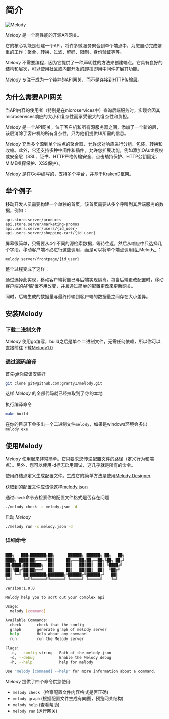 # 简介![Melody](/melody-docs/min-melody-logo.png)_Melody_ 是一个高性能的开源API网关。它的核心功能是创建一个API，将许多微服务聚合到单个端点中，为您自动完成繁重的工作：聚合、转换、过滤、解码、限制、身份验证等等。_Melody_ 不需要编程，因为它提供了一种声明性的方法来创建端点。它具有良好的结构和层次，可以使用社区或内部开发的即插即用中间件扩展其功能。_Melody_ 专注于成为一个纯粹的API网关，而不是连接到HTTP传输层。## 为什么需要API网关当API内容的使用者（特别是在microservices中）查询后端服务时，实现会因其microservices响应的大小和复杂性而承受很大的复杂性和负担。_Melody_ 是一个API网关，位于客户机和所有源服务器之间，添加了一个新的层，该层消除了客户机的所有复杂性，只为他们提供UI所需的信息。_Melody_ 充当多个源到单个端点的聚合器，允许您对响应进行分组、包装、转换和收缩。此外，它还支持多种中间件和插件，允许您扩展功能，例如添加OAuth授权或安全层（SSL、证书、HTTP严格传输安全、点击劫持保护、HTTP公钥固定、MIME嗅探保护、XSS保护）。_Melody_ 是在Go中编写的，支持多个平台，并基于KrakenD框架。## 举个例子移动开发人员需要构建一个单独的首页，该首页需要从多个呼叫到其后端服务的数据，例如：```api.store.server/productsapi.store.server/marketing-promosapi.users.server/users/{id_user}api.users.server/shopping-cart/{id_user}```屏幕很简单，只需要从4个不同的源检索数据，等待往返，然后从响应中只选择几个字段。移动客户端不必进行这些调用，而是可以将单个端点调用给_Melody_ ：```melody.server/frontpage/{id_user}```整个过程变成了这样：通过选择此实现，移动客户端将自己与后端实现隔离。每当后端更改配置时，移动客户端的API配置不用改变，并且通过简单的配置更改来更新网关。同时，后端生成的数据量与最终传输到客户端的数据量之间存在大小差异。## 安装Melody### 下载二进制文件_Melody_ 使用go编写，build之后是单个二进制文件，无需任何依赖，所以你可以直接前往下载[Melody1.0](https://github.com/granty1/melody/releases/tag/v1.0)### 通过源码编译首先git你应该安装好```bashgit clone git@github.com:granty1/melody.git```这样 _Melody_ 的全部代码就已经拉取到了你的本地执行编译命令```bashmake build```在你的目录下会多出一个二进制文件`melody`，如果是windows环境会多出`melody.exe`## 使用Melody_Melody_ 使用起来非常简单。它只要求您传递配置文件的路径（定义行为和端点）。另外，您可以使用-d标志启用调试，这几乎就是所有的命令。使用终结点定义生成配置文件。生成它的简单方法是使用[Melody Designer](https://github.com/granty1/melody)获取到的配置文件应该像这样[melody.json](https://github.com/granty1/melody/blob/v1.0/melody.json)通过`check`命令去检察你的配置文件格式是否存在问题```bash./melody check -c melody.json -d```启动 _Melody_```bash./melody run -c melody.json -d```### 详细命令```bash███╗   ███╗███████╗██╗      ██████╗ ██████╗ ██╗   ██╗████╗ ████║██╔════╝██║     ██╔═══██╗██╔══██╗╚██╗ ██╔╝██╔████╔██║█████╗  ██║     ██║   ██║██║  ██║ ╚████╔╝ ██║╚██╔╝██║██╔══╝  ██║     ██║   ██║██║  ██║  ╚██╔╝  ██║ ╚═╝ ██║███████╗███████╗╚██████╔╝██████╔╝   ██║   ╚═╝     ╚═╝╚══════╝╚══════╝ ╚═════╝ ╚═════╝    ╚═╝                                                        Version:1.0.0Melody help you to sort out your complex apiUsage:  melody [command]Available Commands:  check       check that the config  graph       generate graph of melody server  help        Help about any command  run         run the Melody serverFlags:  -c, --config string   Path of the melody.json  -d, --debug           Enable the Melody debug  -h, --help            help for melodyUse "melody [command] --help" for more information about a command.```_Melody_ 提供了四个命令供您使用:- `melody check ` (检察配置文件内容格式是否正确)- `melody graph`  (根据配置文件生成有向图，预览网关结构)- `melody help`   (查看帮助)- `melody run`	  (运行网关)